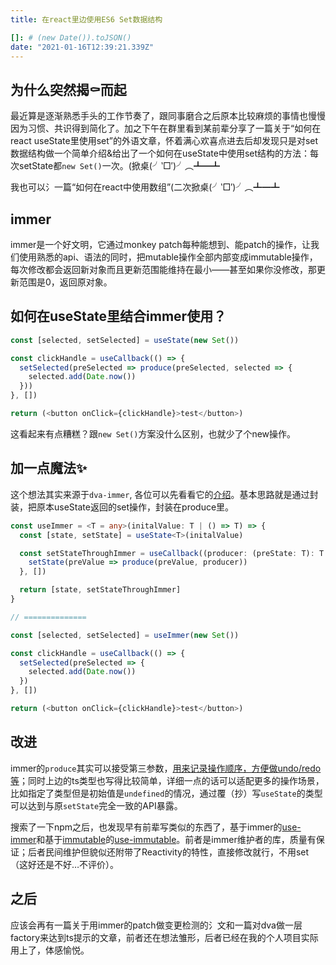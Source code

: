 ```yaml
---
title: 在react里边使用ES6 Set数据结构

[]: # (new Date()).toJSON()
date: "2021-01-16T12:39:21.339Z"
---
```


## 为什么突然揭⚰而起
最近算是逐渐熟悉手头的工作节奏了，跟同事磨合之后原本比较麻烦的事情也慢慢因为习惯、共识得到简化了。加之下午在群里看到某前辈分享了一篇关于“如何在react useState里使用set”的外语文章，怀着满心欢喜点进去后却发现只是对set数据结构做一个简单介绍&给出了一个如何在useState中使用set结构的方法：每次setState都`new Set()`一次。(掀桌(╯‵□′)╯︵┻━┻

我也可以氵一篇“如何在react中使用数组”(二次掀桌(╯‵□′)╯︵┻━┻


## immer
immer是一个好文明，它通过monkey patch每种能想到、能patch的操作，让我们使用熟悉的api、语法的同时，把mutable操作全部内部变成immutable操作，每次修改都会返回新对象而且更新范围能维持在最小——甚至如果你没修改，那更新范围是0，返回原对象。

## 如何在useState里结合immer使用？
```typescript
const [selected, setSelected] = useState(new Set())

const clickHandle = useCallback(() => {
  setSelected(preSelected => produce(preSelected, selected => {
    selected.add(Date.now())
  }))
}, [])

return (<button onClick={clickHandle}>test</button>)
```

这看起来有点糟糕？跟`new Set()`方案没什么区别，也就少了个new操作。

## 加一点魔法✨
这个想法其实来源于`dva-immer`, 各位可以先看看它的[介绍](https://www.npmjs.com/package/dva-immer)。基本思路就是通过封装，把原本useState返回的set操作，封装在produce里。

```typescript
const useImmer = <T = any>(initalValue: T | () => T) => {
  const [state, setState] = useState<T>(initalValue)

  const setStateThroughImmer = useCallback((producer: (preState: T): T|undefined) => {
    setState(preValue => produce(preValue, producer))
  }, [])

  return [state, setStateThroughImmer]
}

// ==============

const [selected, setSelected] = useImmer(new Set())

const clickHandle = useCallback(() => {
  setSelected(preSelected => {
    selected.add(Date.now())
  })
}, [])

return (<button onClick={clickHandle}>test</button>)
```


## 改进
immer的`produce`其实可以接受第三参数，[用来记录操作顺序，方便做undo/redo等](https://immerjs.github.io/immer/docs/patches)；同时上边的ts类型也写得比较简单，详细一点的话可以适配更多的操作场景，比如指定了类型但是初始值是`undefined`的情况，通过覆（抄）写`useState`的类型可以达到与原`setState`完全一致的API暴露。

搜索了一下npm之后，也发现早有前辈写类似的东西了，基于immer的[use-immer](https://www.npmjs.com/package/use-immer)和基于[immutable](https://www.npmjs.com/package/immutable)的[use-immutable](https://www.npmjs.com/package/use-immutable)。前者是immer维护者的库，质量有保证；后者民间维护但貌似还附带了Reactivity的特性，直接修改就行，不用set（这好还是不好…不评价）。


## 之后
应该会再有一篇关于用immer的patch做变更检测的氵文和一篇对dva做一层factory来达到ts提示的文章，前者还在想法雏形，后者已经在我的个人项目实际用上了，体感愉悦。
